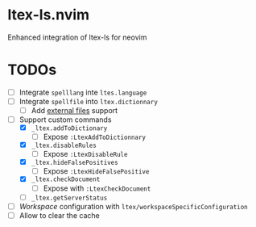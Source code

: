 # ltex-ls.nvim

Enhanced integration of ltex-ls for neovim

# TODOs

- [ ] Integrate `spelllang` inte `ltes.language`
- [ ] Integrate `spellfile` into `ltex.dictionnary`
  - [ ] Add [external files](https://valentjn.github.io/ltex/vscode-ltex/setting-scopes-files.html#external-setting-files) support
- [ ] Support custom commands
  - [x] `_ltex.addToDictionary`
    - [ ] Expose `:LtexAddToDictionnary`
  - [x] `_ltex.disableRules`
    - [ ] Expose `:LtexDisableRule`
  - [x] `_ltex.hideFalsePositives`
    - [ ] Expose `:LtexHideFalsePositive`
  - [x] `_ltex.checkDocument`
    - [ ] Expose with `:LtexCheckDocument`
  - [ ] `_ltex.getServerStatus`
- [ ] _Workspace_ configuration with `ltex/workspaceSpecificConfiguration`
- [ ] Allow to clear the cache
